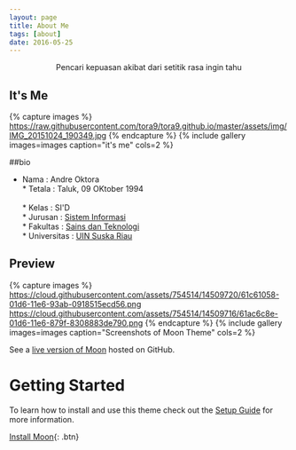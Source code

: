 ```yaml
---
layout: page
title: About Me
tags: [about]
date: 2016-05-25
---
```

<center>Pencari kepuasan akibat dari setitik rasa ingin tahu</center>

## It's Me
{% capture images %}
https://raw.githubusercontent.com/tora9/tora9.github.io/master/assets/img/IMG_20151024_190349.jpg
{% endcapture %}
{% include gallery images=images caption="it's me" cols=2 %}

##bio
* Nama          : Andre Oktora
<br>* Tetala        : Taluk, 09 OKtober 1994 </br>
<br>* Kelas         : SI'D
<br>* Jurusan       : [Sistem Informasi](http://sif.uin-suska.ac.id)
<br>* Fakultas      : <a href="http://fst.uin-suska.ac.id/">Sains dan Teknologi</a>
<br>* Universitas   : <a href="http://uin-suska.ac.id/">UIN Suska Riau</a>

## Preview

{% capture images %}
    https://cloud.githubusercontent.com/assets/754514/14509720/61c61058-01d6-11e6-93ab-0918515ecd56.png 
    https://cloud.githubusercontent.com/assets/754514/14509716/61ac6c8e-01d6-11e6-879f-8308883de790.png
{% endcapture %}
{% include gallery images=images caption="Screenshots of Moon Theme" cols=2 %}

See a [live version of Moon](http://taylantatli.github.io/Moon) hosted on GitHub.

# Getting Started

To learn how to install and use this theme check out the [Setup Guide](http://taylantatli.me/Moon/moon-theme/) for more information.
      
[Install Moon](https://github.com/TaylanTatli/Moon){: .btn}
